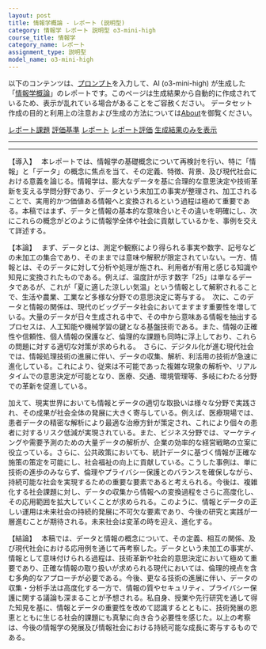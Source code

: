```yaml
---
layout: post
title: 情報学概論 - レポート (説明型)
category: 情報学 レポート 説明型 o3-mini-high
course_title: 情報学
category_name: レポート
assignment_type: 説明型
model_name: o3-mini-high
---
```


以下のコンテンツは、[プロンプト](https://github.com/takedatoshiyuki/synthetic_assignments/tree/main/generated/情報学/o3-mini-high/prompt_レポート-説明型.md)を入力して、AI (o3-mini-high) が生成した「[情報学概論](/contents/情報学/)」のレポートです。このページは生成結果から自動的に作成されているため、表示が乱れている場合があることをご容赦ください。
データセット作成の目的と利用上の注意および生成の方法については[About](/About)を御覧ください。

[レポート課題](../レポート課題-説明型)
[評価基準](../評価基準-説明型)
[レポート](../レポート-説明型)
[レポート評価](../レポート評価-説明型)
[生成結果のみを表示](https://github.com/takedatoshiyuki/synthetic_assignments/tree/main/generated/情報学/o3-mini-high/レポート-説明型.md)
  

***
***
  
【導入】　
本レポートでは、情報学の基礎概念について再検討を行い、特に「情報」と「データ」の概念に焦点を当て、その定義、特徴、背景、及び現代社会における意義を論じる。情報学は、膨大なデータを基に合理的な意思決定や技術革新を支える学問分野であり、データという未加工の事実が整理され、加工されることで、実用的かつ価値ある情報へと変換されるという過程は極めて重要である。本稿ではまず、データと情報の基本的な意味合いとその違いを明確にし、次にこれらの概念がどのように情報学全体や社会に貢献しているかを、事例を交えて詳述する。

【本論】　
まず、データとは、測定や観察により得られる事実や数字、記号などの未加工の集合であり、そのままでは意味や解釈が限定されていない。一方、情報とは、そのデータに対して分析や処理が施され、利用者が有用と感じる知識や知見に変換されたものである。例えば、温度計が示す数字「25」は単なるデータであるが、これが「夏に適した涼しい気温」という情報として解釈されることで、生活や農業、工業など多様な分野での意思決定に寄与する。　次に、このデータと情報の関係は、現代のビッグデータ社会においてますます重要性を増している。大量のデータが日々生成される中で、その中から意味ある情報を抽出するプロセスは、人工知能や機械学習の鍵となる基盤技術である。また、情報の正確性や信頼性、個人情報の保護など、倫理的な課題も同時に浮上しており、これらの問題に対する適切な対策が求められる。　さらに、デジタル化が進む現代社会では、情報処理技術の進展に伴い、データの収集、解析、利活用の技術が急速に進化している。これにより、従来は不可能であった複雑な現象の解析や、リアルタイムでの意思決定が可能となり、医療、交通、環境管理等、多岐にわたる分野での革新を促進している。

加えて、現実世界においても情報とデータの適切な取扱いは様々な分野で実践され、その成果が社会全体の発展に大きく寄与している。例えば、医療現場では、患者データの精密な解析により最適な治療方針が策定され、これにより個々の患者に対するリスク低減が実現されている。また、ビジネス分野では、マーケティングや需要予測のための大量データの解析が、企業の効率的な経営戦略の立案に役立っている。さらに、公共政策においても、統計データに基づく情報が正確な施策の策定を可能にし、社会福祉の向上に貢献している。こうした事例は、単に技術の進歩のみならず、倫理やプライバシー保護とのバランスを確保しながら、持続可能な社会を実現するための重要な要素であると考えられる。今後は、複雑化する社会課題に対し、データの収集から情報への変換過程をさらに高度化し、その応用範囲を拡大していくことが求められる。このように、情報とデータの正しい運用は未来社会の持続的発展に不可欠な要素であり、今後の研究と実践が一層進むことが期待される。未来社会は変革の時を迎え、進化する。

【結論】　
本稿では、データと情報の概念について、その定義、相互の関係、及び現代社会における応用例を通じて再考察した。データという未加工の事実が、情報として意味付けられる過程は、技術革新や社会的意思決定において極めて重要であり、正確な情報の取り扱いが求められる現代においては、倫理的視点を含む多角的なアプローチが必要である。今後、更なる技術の進展に伴い、データの収集・分析手法は高度化する一方で、情報の質やセキュリティ、プライバシー保護に関する議論も深まることが予想される。私自身、授業や先行研究を通して得た知見を基に、情報とデータの重要性を改めて認識するとともに、技術発展の恩恵とともに生じる社会的課題にも真摯に向き合う必要性を感じた。以上の考察は、今後の情報学の発展及び情報社会における持続可能な成長に寄与するものである。

